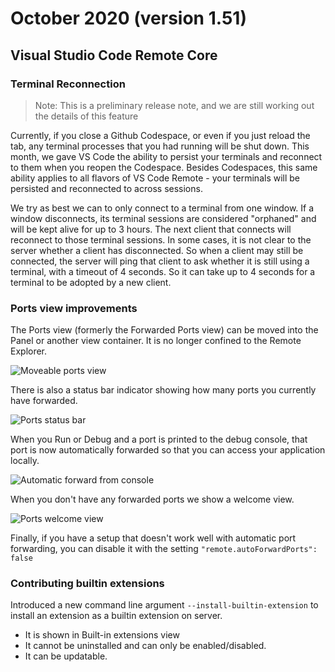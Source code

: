 # October 2020 (version 1.51)

## Visual Studio Code Remote Core

### Terminal Reconnection

> Note: This is a preliminary release note, and we are still working out the details of this feature

Currently, if you close a Github Codespace, or even if you just reload the tab, any terminal processes that you had running will be shut down. This month, we gave VS Code the ability to persist your terminals and reconnect to them when you reopen the Codespace. Besides Codespaces, this same ability applies to all flavors of VS Code Remote - your terminals will be persisted and reconnected to across sessions.

We try as best we can to only connect to a terminal from one window. If a window disconnects, its terminal sessions are considered "orphaned" and will be kept alive for up to 3 hours. The next client that connects will reconnect to those terminal sessions. In some cases, it is not clear to the server whether a client has disconnected. So when a client may still be connected, the server will ping that client to ask whether it is still using a terminal, with a timeout of 4 seconds.  So it can take up to 4 seconds for a terminal to be adopted by a new client.

### Ports view improvements

The Ports view (formerly the Forwarded Ports view) can be moved into the Panel or another view container. It is no longer confined to the Remote Explorer.

![Moveable ports view](images/1_51/moveable-ports-view.gif)

There is also a status bar indicator showing how many ports you currently have forwarded.

![Ports status bar](images/1_51/ports-statusbar.png)

When you Run or Debug and a port is printed to the debug console, that port is now automatically forwarded so that you can access your application locally.

![Automatic forward from console](images/1_51/auto-forward-console.gif)

When you don't have any forwarded ports we show a welcome view.

![Ports welcome view](images/1_51/ports-welcome-view.png)

Finally, if you have a setup that doesn't work well with automatic port forwarding, you can disable it with the setting `"remote.autoForwardPorts": false`

### Contributing builtin extensions

Introduced a new command line argument `--install-builtin-extension` to install an extension as a builtin extension on server.

- It is shown in Built-in extensions view
- It cannot be uninstalled and can only be enabled/disabled.
- It can be updatable.